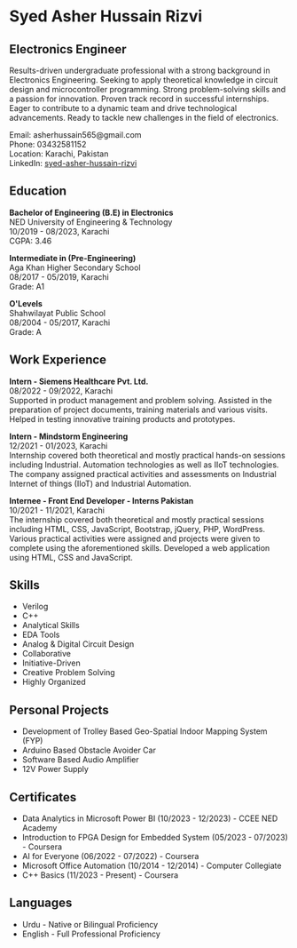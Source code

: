 <!DOCTYPE html>
<html lang="en">
<head>
  <meta charset="UTF-8">
  <meta name="viewport" content="width=device-width, initial-scale=1.0">
  <title>Syed Asher Hussain Rizvi - Electronics Engineer</title>
</head>
<body>
  <h1>Syed Asher Hussain Rizvi</h1>
  <h2>Electronics Engineer</h2>
  <p>Results-driven undergraduate professional with a strong background in Electronics Engineering. Seeking to apply theoretical knowledge in circuit design and microcontroller programming. Strong problem-solving skills and a passion for innovation. Proven track record in successful internships. Eager to contribute to a dynamic team and drive technological advancements. Ready to tackle new challenges in the field of electronics.</p>
  <p>Email: asherhussain565@gmail.com<br>Phone: 03432581152<br>Location: Karachi, Pakistan<br>LinkedIn: <a href="https://www.linkedin.com/in/syed-asher-hussain-rizvi">syed-asher-hussain-rizvi</a></p>

  <h2>Education</h2>
  <p><strong>Bachelor of Engineering (B.E) in Electronics</strong><br>NED University of Engineering & Technology<br>10/2019 - 08/2023, Karachi<br>CGPA: 3.46</p>
  <p><strong>Intermediate in (Pre-Engineering)</strong><br>Aga Khan Higher Secondary School<br>08/2017 - 05/2019, Karachi<br>Grade: A1</p>
  <p><strong>O'Levels</strong><br>Shahwilayat Public School<br>08/2004 - 05/2017, Karachi<br>Grade: A</p>

  <h2>Work Experience</h2>
  <p><strong>Intern - Siemens Healthcare Pvt. Ltd.</strong><br>08/2022 - 09/2022, Karachi<br>Supported in product management and problem solving. Assisted in the preparation of project documents, training materials and various visits. Helped in testing innovative training products and prototypes.</p>
  <p><strong>Intern - Mindstorm Engineering</strong><br>12/2021 - 01/2023, Karachi<br>Internship covered both theoretical and mostly practical hands-on sessions including Industrial. Automation technologies as well as IIoT technologies. The company assigned practical activities and assessments on Industrial Internet of things (IIoT) and Industrial Automation.</p>
  <p><strong>Internee - Front End Developer - Interns Pakistan</strong><br>10/2021 - 11/2021, Karachi<br>The internship covered both theoretical and mostly practical sessions including HTML, CSS, JavaScript, Bootstrap, jQuery, PHP, WordPress. Various practical activities were assigned and projects were given to complete using the aforementioned skills. Developed a web application using HTML, CSS and JavaScript.</p>

  <h2>Skills</h2>
  <ul>
    <li>Verilog</li>
    <li>C++</li>
    <li>Analytical Skills</li>
    <li>EDA Tools</li>
    <li>Analog & Digital Circuit Design</li>
    <li>Collaborative</li>
    <li>Initiative-Driven</li>
    <li>Creative Problem Solving</li>
    <li>Highly Organized</li>
  </ul>

  <h2>Personal Projects</h2>
  <ul>
    <li>Development of Trolley Based Geo-Spatial Indoor Mapping System (FYP)</li>
    <li>Arduino Based Obstacle Avoider Car</li>
    <li>Software Based Audio Amplifier</li>
    <li>12V Power Supply</li>
  </ul>

  <h2>Certificates</h2>
  <ul>
    <li>Data Analytics in Microsoft Power BI (10/2023 - 12/2023) - CCEE NED Academy</li>
    <li>Introduction to FPGA Design for Embedded System (05/2023 - 07/2023) - Coursera</li>
    <li>AI for Everyone (06/2022 - 07/2022) - Coursera</li>
    <li>Microsoft Office Automation (10/2014 - 12/2014) - Computer Collegiate</li>
    <li>C++ Basics (11/2023 - Present) - Coursera</li>
  </ul>

  <h2>Languages</h2>
  <ul>
    <li>Urdu - Native or Bilingual Proficiency</li>
    <li>English - Full Professional Proficiency</li>
  </ul>
</body>
</html>
